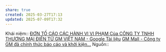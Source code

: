 ```yaml
---
share: true
created: 2025-03-27T17:13
updated: 2025-07-09T17:32
---
```

Khái niệm:: 
[ĐƠN TỐ CÁO CÁC HÀNH VI VI PHẠM Của CÔNG TY TNHH THƯƠNG MẠI ĐIỆN TỬ GM VIỆT NAM - Google Tài liệu](https://docs.google.com/document/d/1JplSw2GB5G9WIiBbTeWx83qTUxHCZ438199acr0JqmM/edit?tab=t.0)
[GM Mall - Công ty GM đã chính thức báo cáo và khởi kiện...](https://www.facebook.com/story.php?story_fbid=1158969532940299&id=100064817899118&rdid=2r3yBnn8uEBuFYIe)
Nguồn:: 
